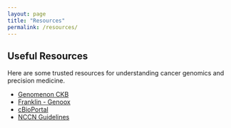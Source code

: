 ```yaml
---
layout: page
title: "Resources"
permalink: /resources/
---
```


## Useful Resources

Here are some trusted resources for understanding cancer genomics and precision medicine.

- [Genomenon CKB](https://ckbhome.genomenon.com/)
- [Franklin - Genoox](https://franklin.genoox.com/clinical-db/home)
- [cBioPortal](https://www.cbioportal.org/)
- [NCCN Guidelines](https://www.nccn.org/)
